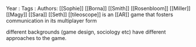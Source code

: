 Year   :
Tags   :
Authors: [[Sophie]] [[Borna]] [[Smith]] [[Rosenbloom]] [[Miller]] [[Magy]] [[Sara]] [[Seth]]
[[tileoscope]] is an [[AR]] game that fosters communication in its multiplayer form

different backgrounds (game design, sociology etc) have different approaches to the game.
